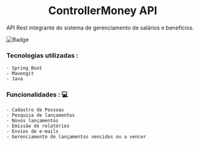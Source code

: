 <h1 align="center"> ControllerMoney API </h1>

<p align="justify"> API Rest integrante do sistema de gerenciamento de salários e benefícios. </p>

![Badge](https://img.shields.io/static/v1?label=Java&message=SpringBoot&color=blue&style=for-the-badge)


### Tecnologias utilizadas :
    - Spring Boot
    - Mavengit 
    - Java


### Funcionalidades : :computer:
    - Cadastro de Pessoas
    - Pesquisa de lançamentos
    - Novos lançamentos
    - Emissão de relatórios
    - Envios de e-mails
    - Gerenciamento de lançamentos vencidos ou a vencer 
